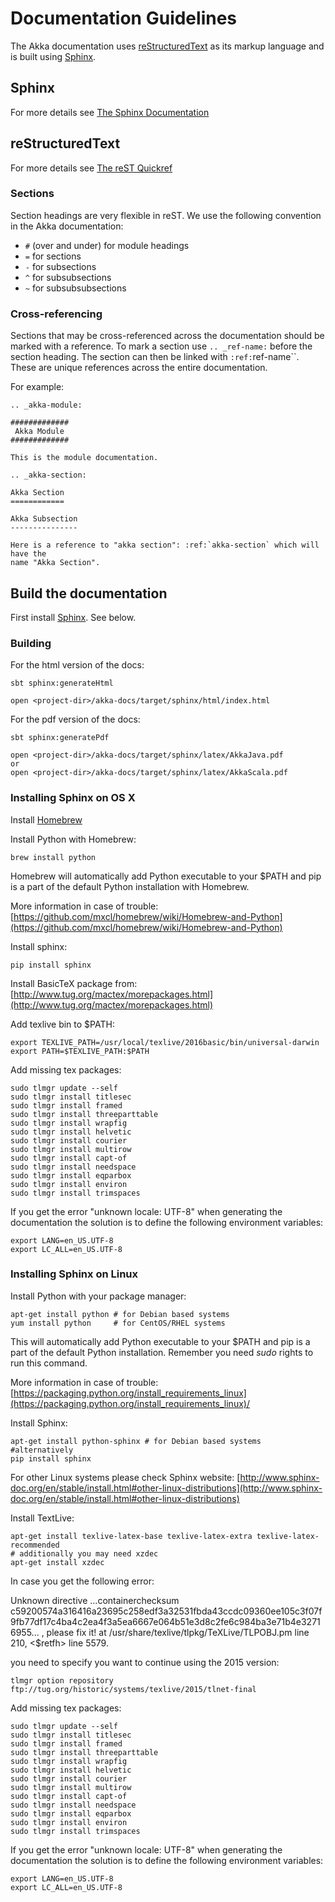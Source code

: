 # Documentation Guidelines

The Akka documentation uses [reStructuredText](http://docutils.sourceforge.net/rst.html) as its markup language and is
built using [Sphinx](http://sphinx.pocoo.org).

## Sphinx

For more details see [The Sphinx Documentation](http://sphinx.pocoo.org/contents.html)

## reStructuredText

For more details see [The reST Quickref](http://docutils.sourceforge.net/docs/user/rst/quickref.html)

### Sections

Section headings are very flexible in reST. We use the following convention in
the Akka documentation:

 * `#` (over and under) for module headings
 * `=` for sections
 * `-` for subsections
 * `^` for subsubsections
 * `~` for subsubsubsections

### Cross-referencing

Sections that may be cross-referenced across the documentation should be marked
with a reference. To mark a section use `.. _ref-name:` before the section
heading. The section can then be linked with `:ref:`ref-name``. These are
unique references across the entire documentation.

For example:

```
.. _akka-module:

#############
 Akka Module
#############

This is the module documentation.

.. _akka-section:

Akka Section
============

Akka Subsection
---------------

Here is a reference to "akka section": :ref:`akka-section` which will have the
name "Akka Section".
```

## Build the documentation

First install [Sphinx](http://sphinx.pocoo.org). See below.

### Building

For the html version of the docs:

```
sbt sphinx:generateHtml

open <project-dir>/akka-docs/target/sphinx/html/index.html
```

For the pdf version of the docs:

```
sbt sphinx:generatePdf

open <project-dir>/akka-docs/target/sphinx/latex/AkkaJava.pdf
or
open <project-dir>/akka-docs/target/sphinx/latex/AkkaScala.pdf
```

### Installing Sphinx on OS X

Install [Homebrew](https://github.com/mxcl/homebrew)

Install Python with Homebrew:

```
brew install python
```

Homebrew will automatically add Python executable to your $PATH and pip is a part of the default Python installation with Homebrew.

More information in case of trouble:
[https://github.com/mxcl/homebrew/wiki/Homebrew-and-Python](https://github.com/mxcl/homebrew/wiki/Homebrew-and-Python)

Install sphinx:

```
pip install sphinx
```

Install BasicTeX package from:
[http://www.tug.org/mactex/morepackages.html](http://www.tug.org/mactex/morepackages.html)

Add texlive bin to $PATH:

```
export TEXLIVE_PATH=/usr/local/texlive/2016basic/bin/universal-darwin
export PATH=$TEXLIVE_PATH:$PATH
```

Add missing tex packages:

```
sudo tlmgr update --self
sudo tlmgr install titlesec
sudo tlmgr install framed
sudo tlmgr install threeparttable
sudo tlmgr install wrapfig
sudo tlmgr install helvetic
sudo tlmgr install courier
sudo tlmgr install multirow
sudo tlmgr install capt-of
sudo tlmgr install needspace
sudo tlmgr install eqparbox
sudo tlmgr install environ
sudo tlmgr install trimspaces
```

If you get the error "unknown locale: UTF-8" when generating the documentation the solution is to define the following environment variables:

```
export LANG=en_US.UTF-8
export LC_ALL=en_US.UTF-8
```

### Installing Sphinx on Linux

Install Python with your package manager:

```
apt-get install python # for Debian based systems
yum install python     # for CentOS/RHEL systems
```

This will automatically add Python executable to your $PATH and pip is a part of the default Python installation. Remember you need *sudo* rights to run this command.

More information in case of trouble:
[https://packaging.python.org/install_requirements_linux](https://packaging.python.org/install_requirements_linux)/ 

Install Sphinx:

```
apt-get install python-sphinx # for Debian based systems
#alternatively
pip install sphinx
```

For other Linux systems please check Sphinx website:
[http://www.sphinx-doc.org/en/stable/install.html#other-linux-distributions](http://www.sphinx-doc.org/en/stable/install.html#other-linux-distributions)

Install TextLive:

```
apt-get install texlive-latex-base texlive-latex-extra texlive-latex-recommended
# additionally you may need xzdec
apt-get install xzdec
```

In case you get the following error:

>
Unknown directive ...containerchecksum c59200574a316416a23695c258edf3a32531fbda43ccdc09360ee105c3f07f9fb77df17c4ba4c2ea4f3a5ea6667e064b51e3d8c2fe6c984ba3e71b4e32716955... , please fix it! at /usr/share/texlive/tlpkg/TeXLive/TLPOBJ.pm line 210, <$retfh> line 5579.

you need to specify you want to continue using the 2015 version:

```
tlmgr option repository ftp://tug.org/historic/systems/texlive/2015/tlnet-final
```

Add missing tex packages:

```
sudo tlmgr update --self
sudo tlmgr install titlesec
sudo tlmgr install framed
sudo tlmgr install threeparttable
sudo tlmgr install wrapfig
sudo tlmgr install helvetic
sudo tlmgr install courier
sudo tlmgr install multirow
sudo tlmgr install capt-of
sudo tlmgr install needspace
sudo tlmgr install eqparbox
sudo tlmgr install environ
sudo tlmgr install trimspaces
```

If you get the error "unknown locale: UTF-8" when generating the documentation the solution is to define the following environment variables:

```
export LANG=en_US.UTF-8
export LC_ALL=en_US.UTF-8
```